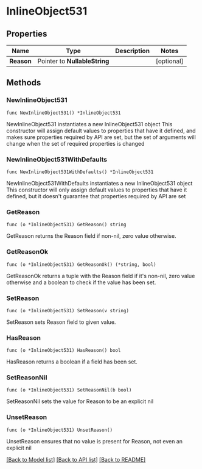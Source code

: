 # InlineObject531

## Properties

Name | Type | Description | Notes
------------ | ------------- | ------------- | -------------
**Reason** | Pointer to **NullableString** |  | [optional] 

## Methods

### NewInlineObject531

`func NewInlineObject531() *InlineObject531`

NewInlineObject531 instantiates a new InlineObject531 object
This constructor will assign default values to properties that have it defined,
and makes sure properties required by API are set, but the set of arguments
will change when the set of required properties is changed

### NewInlineObject531WithDefaults

`func NewInlineObject531WithDefaults() *InlineObject531`

NewInlineObject531WithDefaults instantiates a new InlineObject531 object
This constructor will only assign default values to properties that have it defined,
but it doesn't guarantee that properties required by API are set

### GetReason

`func (o *InlineObject531) GetReason() string`

GetReason returns the Reason field if non-nil, zero value otherwise.

### GetReasonOk

`func (o *InlineObject531) GetReasonOk() (*string, bool)`

GetReasonOk returns a tuple with the Reason field if it's non-nil, zero value otherwise
and a boolean to check if the value has been set.

### SetReason

`func (o *InlineObject531) SetReason(v string)`

SetReason sets Reason field to given value.

### HasReason

`func (o *InlineObject531) HasReason() bool`

HasReason returns a boolean if a field has been set.

### SetReasonNil

`func (o *InlineObject531) SetReasonNil(b bool)`

 SetReasonNil sets the value for Reason to be an explicit nil

### UnsetReason
`func (o *InlineObject531) UnsetReason()`

UnsetReason ensures that no value is present for Reason, not even an explicit nil

[[Back to Model list]](../README.md#documentation-for-models) [[Back to API list]](../README.md#documentation-for-api-endpoints) [[Back to README]](../README.md)


